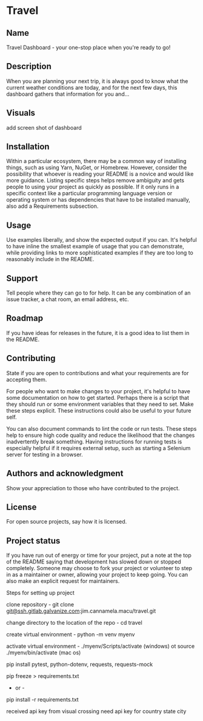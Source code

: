 # Travel

## Name
Travel Dashboard - your one-stop place when you're ready to go!

## Description
When you are planning your next trip, it is always good to know what the current weather conditions are today, and for the next few days, this dashboard gathers that information for you and...


## Visuals
<!-- TODO: --> add screen shot of dashboard


## Installation
Within a particular ecosystem, there may be a common way of installing things, such as using Yarn, NuGet, or Homebrew. However, consider the possibility that whoever is reading your README is a novice and would like more guidance. Listing specific steps helps remove ambiguity and gets people to using your project as quickly as possible. If it only runs in a specific context like a particular programming language version or operating system or has dependencies that have to be installed manually, also add a Requirements subsection.

## Usage
Use examples liberally, and show the expected output if you can. It's helpful to have inline the smallest example of usage that you can demonstrate, while providing links to more sophisticated examples if they are too long to reasonably include in the README.

## Support
Tell people where they can go to for help. It can be any combination of an issue tracker, a chat room, an email address, etc.

## Roadmap
If you have ideas for releases in the future, it is a good idea to list them in the README.

## Contributing
State if you are open to contributions and what your requirements are for accepting them.

For people who want to make changes to your project, it's helpful to have some documentation on how to get started. Perhaps there is a script that they should run or some environment variables that they need to set. Make these steps explicit. These instructions could also be useful to your future self.

You can also document commands to lint the code or run tests. These steps help to ensure high code quality and reduce the likelihood that the changes inadvertently break something. Having instructions for running tests is especially helpful if it requires external setup, such as starting a Selenium server for testing in a browser.

## Authors and acknowledgment
Show your appreciation to those who have contributed to the project.

## License
For open source projects, say how it is licensed.

## Project status
If you have run out of energy or time for your project, put a note at the top of the README saying that development has slowed down or stopped completely. Someone may choose to fork your project or volunteer to step in as a maintainer or owner, allowing your project to keep going. You can also make an explicit request for maintainers.



Steps for setting up project

clone repository - git clone git@ssh.gitlab.galvanize.com:jim.cannamela.macu/travel.git

change directory to the location of the repo - cd travel

create virtual environment - python -m venv myenv

activate virtual environment - ./myenv/Scripts/activate (windows) ot source ./myenv/bin/activate (mac os)

pip install pytest, python-dotenv, requests, requests-mock

pip freeze > requirements.txt

- or - 

pip install -r requirements.txt

received api key from visual crossing
need api key for country state city



